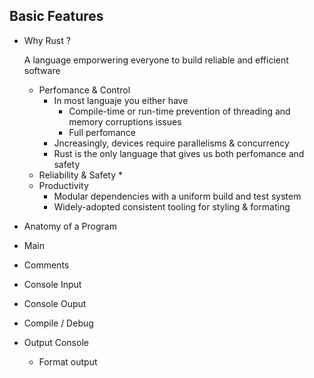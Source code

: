 ## Basic Features
* Why Rust ?
  
  A language emporwering everyone to build reliable and efficient software

  * Perfomance & Control
    * In most languaje you either have
      * Compile-time or run-time prevention of threading and memory corruptions issues
      * Full perfomance
    * Jncreasingly, devices require parallelisms & concurrency
    * Rust is the only language that gives us both perfomance and safety
  * Reliability & Safety
    * 
  * Productivity
    * Modular dependencies with a uniform build and test system
    * Widely-adopted consistent tooling for styling & formating

* Anatomy of a Program
* Main
* Comments
* Console Input
* Console Ouput
* Compile / Debug
* Output Console
    * Format output 